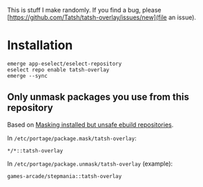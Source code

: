 This is stuff I make randomly. If you find a bug, please [https://github.com/Tatsh/tatsh-overlay/issues/new](file an issue).

# Installation

```shell
emerge app-eselect/eselect-repository
eselect repo enable tatsh-overlay
emerge --sync
```

## Only unmask packages you use from this repository

Based on [Masking installed but unsafe ebuild repositories](https://wiki.gentoo.org/wiki/Ebuild_repository#Masking_installed_but_unsafe_ebuild_repositories).

In `/etc/portage/package.mask/tatsh-overlay`:

```
*/*::tatsh-overlay
```

In `/etc/portage/package.unmask/tatsh-overlay` (example):

```
games-arcade/stepmania::tatsh-overlay
```

